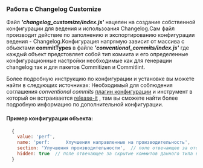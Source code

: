 ### Работа с Changelog Customize

Файл *__'changelog_customize/index.js'__* нацелен на создание собственной конфигурации для ведения и использоания Changelog.Сам файл производит действие по заполнению и экспортированию конфигурации ведения - Changelog.Конфигурация напрямую зависит от массива с объектами __commitTypes__ в файле *__'conventional_commits/index.js'__*  где каждый объект предстовляет собой тип комиита и его определенные конфигурационные настройки необходимые как для генерации changelog так и для пакетов Commitizen и Commitlint.

Более подробную инструкцию по конфигурации и установке вы можете найти в следующих источниках: Необходимый для соблюдения соглашения *conventional commits* [плагин конфигурации](https://github.com/release-it/conventional-changelog/blob/master/README.md) и инструмент в который он встраивается [release-it](https://github.com/release-it/release-it/tree/main) , там вы сможете найти более подробную информацию по дополнительной конфигурации.

#### Пример конфигурации объекта:

```js
  {
    value: 'perf',
    name: 'perf:      Улучшения направленные на производительность',  
    section: 'Улучшения производительности',  // поле отвечающее за отображение коммитов данного типа в логе изменений не может быть вместе с полем 'hidden'
    hidden: true  // поле отвечающее за скрытие коммитов данного типа в логе изменений не может быть вместе с полем 'section'
  }
```

